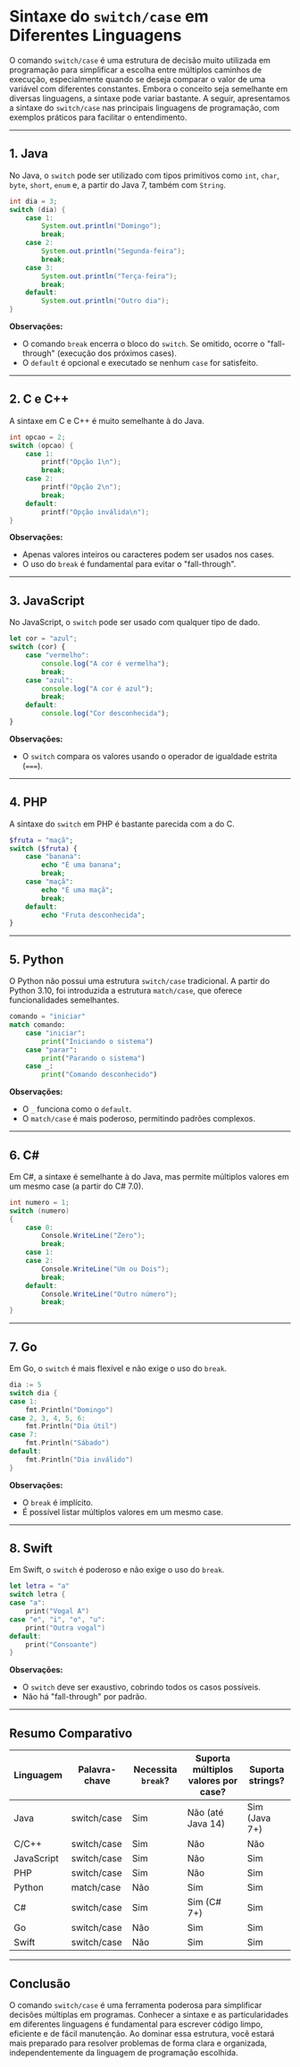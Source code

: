 # Sintaxe do `switch/case` em Diferentes Linguagens

O comando `switch/case` é uma estrutura de decisão muito utilizada em programação para simplificar a escolha entre múltiplos caminhos de execução, especialmente quando se deseja comparar o valor de uma variável com diferentes constantes. Embora o conceito seja semelhante em diversas linguagens, a sintaxe pode variar bastante. A seguir, apresentamos a sintaxe do `switch/case` nas principais linguagens de programação, com exemplos práticos para facilitar o entendimento.

---

## 1. Java

No Java, o `switch` pode ser utilizado com tipos primitivos como `int`, `char`, `byte`, `short`, `enum` e, a partir do Java 7, também com `String`.

```java
int dia = 3;
switch (dia) {
    case 1:
        System.out.println("Domingo");
        break;
    case 2:
        System.out.println("Segunda-feira");
        break;
    case 3:
        System.out.println("Terça-feira");
        break;
    default:
        System.out.println("Outro dia");
}
```

**Observações:**
- O comando `break` encerra o bloco do `switch`. Se omitido, ocorre o "fall-through" (execução dos próximos cases).
- O `default` é opcional e executado se nenhum `case` for satisfeito.

---

## 2. C e C++

A sintaxe em C e C++ é muito semelhante à do Java.

```c
int opcao = 2;
switch (opcao) {
    case 1:
        printf("Opção 1\n");
        break;
    case 2:
        printf("Opção 2\n");
        break;
    default:
        printf("Opção inválida\n");
}
```

**Observações:**
- Apenas valores inteiros ou caracteres podem ser usados nos cases.
- O uso do `break` é fundamental para evitar o "fall-through".

---

## 3. JavaScript

No JavaScript, o `switch` pode ser usado com qualquer tipo de dado.

```javascript
let cor = "azul";
switch (cor) {
    case "vermelho":
        console.log("A cor é vermelha");
        break;
    case "azul":
        console.log("A cor é azul");
        break;
    default:
        console.log("Cor desconhecida");
}
```

**Observações:**
- O `switch` compara os valores usando o operador de igualdade estrita (`===`).

---

## 4. PHP

A sintaxe do `switch` em PHP é bastante parecida com a do C.

```php
$fruta = "maçã";
switch ($fruta) {
    case "banana":
        echo "É uma banana";
        break;
    case "maçã":
        echo "É uma maçã";
        break;
    default:
        echo "Fruta desconhecida";
}
```

---

## 5. Python

O Python não possui uma estrutura `switch/case` tradicional. A partir do Python 3.10, foi introduzida a estrutura `match/case`, que oferece funcionalidades semelhantes.

```python
comando = "iniciar"
match comando:
    case "iniciar":
        print("Iniciando o sistema")
    case "parar":
        print("Parando o sistema")
    case _:
        print("Comando desconhecido")
```

**Observações:**
- O `_` funciona como o `default`.
- O `match/case` é mais poderoso, permitindo padrões complexos.

---

## 6. C#

Em C#, a sintaxe é semelhante à do Java, mas permite múltiplos valores em um mesmo case (a partir do C# 7.0).

```csharp
int numero = 1;
switch (numero)
{
    case 0:
        Console.WriteLine("Zero");
        break;
    case 1:
    case 2:
        Console.WriteLine("Um ou Dois");
        break;
    default:
        Console.WriteLine("Outro número");
        break;
}
```

---

## 7. Go

Em Go, o `switch` é mais flexível e não exige o uso do `break`.

```go
dia := 5
switch dia {
case 1:
    fmt.Println("Domingo")
case 2, 3, 4, 5, 6:
    fmt.Println("Dia útil")
case 7:
    fmt.Println("Sábado")
default:
    fmt.Println("Dia inválido")
}
```

**Observações:**
- O `break` é implícito.
- É possível listar múltiplos valores em um mesmo case.

---

## 8. Swift

Em Swift, o `switch` é poderoso e não exige o uso do `break`.

```swift
let letra = "a"
switch letra {
case "a":
    print("Vogal A")
case "e", "i", "o", "u":
    print("Outra vogal")
default:
    print("Consoante")
}
```

**Observações:**
- O `switch` deve ser exaustivo, cobrindo todos os casos possíveis.
- Não há "fall-through" por padrão.

---

## Resumo Comparativo

| Linguagem   | Palavra-chave | Necessita `break`? | Suporta múltiplos valores por case? | Suporta strings? |
|-------------|---------------|--------------------|-------------------------------------|------------------|
| Java        | switch/case   | Sim                | Não (até Java 14)                   | Sim (Java 7+)    |
| C/C++       | switch/case   | Sim                | Não                                 | Não              |
| JavaScript  | switch/case   | Sim                | Não                                 | Sim              |
| PHP         | switch/case   | Sim                | Não                                 | Sim              |
| Python      | match/case    | Não                | Sim                                 | Sim              |
| C#          | switch/case   | Sim                | Sim (C# 7+)                         | Sim              |
| Go          | switch/case   | Não                | Sim                                 | Sim              |
| Swift       | switch/case   | Não                | Sim                                 | Sim              |

---

## Conclusão

O comando `switch/case` é uma ferramenta poderosa para simplificar decisões múltiplas em programas. Conhecer a sintaxe e as particularidades em diferentes linguagens é fundamental para escrever código limpo, eficiente e de fácil manutenção. Ao dominar essa estrutura, você estará mais preparado para resolver problemas de forma clara e organizada, independentemente da linguagem de programação escolhida.